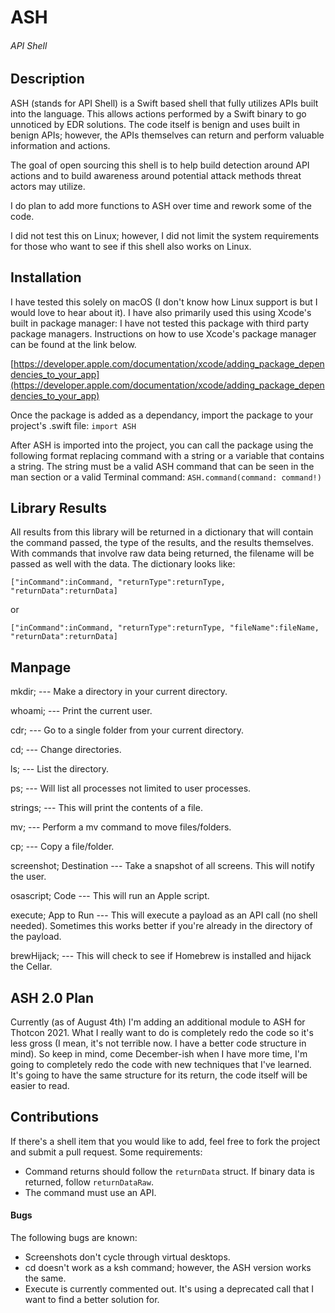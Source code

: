 # ASH
###### API Shell

## Description
ASH (stands for API Shell) is a Swift based shell that fully utilizes APIs built into the language. This allows actions performed by a Swift binary to go unnoticed by EDR solutions. The code itself is benign and uses built in benign APIs; however, the APIs themselves can return and perform valuable information and actions.

The goal of open sourcing this shell is to help build detection around API actions and to build awareness around potential attack methods threat actors may utilize.

I do plan to add more functions to ASH over time and rework some of the code.

I did not test this on Linux; however, I did not limit the system requirements for those who want to see if this shell also works on Linux.

## Installation
I have tested this solely on macOS (I don't know how Linux support is but I would love to hear about it). I have also primarily used this using Xcode's built in package manager: I have not tested this package with third party package managers. Instructions on how to use Xcode's package manager can be found at the link below.

[https://developer.apple.com/documentation/xcode/adding_package_dependencies_to_your_app](https://developer.apple.com/documentation/xcode/adding_package_dependencies_to_your_app)

Once the package is added as a dependancy, import the package to your project's .swift file:
`import ASH`

After ASH is imported into the project, you can call the package using the following format replacing command with a string or a variable that contains a string. The string must be a valid ASH command that can be seen in the man section or a valid Terminal command:
`ASH.command(command: command!)`

## Library Results
All results from this library will be returned in a dictionary that will contain the command passed, the type of the results, and the results themselves. With commands that involve raw data being returned, the filename will be passed as well with the data. The dictionary looks like:

`["inCommand":inCommand, "returnType":returnType, "returnData":returnData]`

or

`["inCommand":inCommand, "returnType":returnType, "fileName":fileName, "returnData":returnData]`

## Manpage
mkdir; --- Make a directory in your current directory.

whoami; --- Print the current user.

cdr; --- Go to a single folder from your current directory.

cd; --- Change directories.

ls; --- List the directory.

ps; --- Will list all processes not limited to user processes.

strings; --- This will print the contents of a file.

mv; --- Perform a mv command to move files/folders.

cp; --- Copy a file/folder.

screenshot; Destination --- Take a snapshot of all screens. This will notify the user.
  
osascript; Code --- This will run an Apple script.
  
execute; App to Run --- This will execute a payload as an API call (no shell needed). Sometimes this works better if you're already in the directory of the payload.

brewHijack; <commandToHijack> <fakeFolderName> <binary> <domainForPayload> --- This will check to see if Homebrew is installed and hijack the Cellar.

## ASH 2.0 Plan
Currently (as of August 4th) I'm adding an additional module to ASH for Thotcon 2021. What I really want to do is completely redo the code so it's less gross (I mean, it's not terrible now. I have a better code structure in mind). So keep in mind, come December-ish when I have more time, I'm going to completely redo the code with new techniques that I've learned. It's going to have the same structure for its return, the code itself will be easier to read.

## Contributions
If there's a shell item that you would like to add, feel free to fork the project and submit a pull request. Some requirements:
* Command returns should follow the `returnData` struct. If binary data is returned, follow `returnDataRaw`. 
* The command must use an API.
  
#### Bugs
The following bugs are known:
* Screenshots don't cycle through virtual desktops.
* cd doesn't work as a ksh command; however, the ASH version works the same.
* Execute is currently commented out. It's using a deprecated call that I want to find a better solution for.
